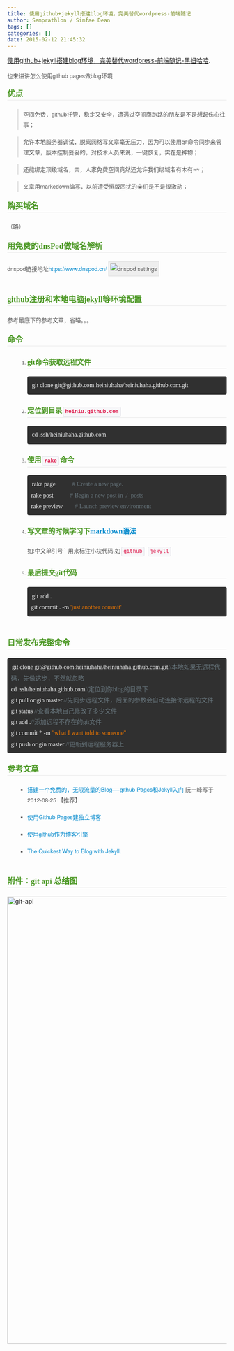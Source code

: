 ```yaml
---
title: 使用github+jekyll搭建blog环境，完美替代wordpress-前端随记
author: Semprathlon / Simfae Dean
tags: []
categories: []
date: 2015-02-12 21:45:32
---
```

<a href="http://www.heiniuhaha.com/lessons/2012/08/09/use-jekyll-build-blog/">使用github+jekyll搭建blog环境，完美替代wordpress-前端随记-黑妞哈哈</a>.
<p style="margin-top: 0.8em; margin-bottom: 0.8em; font-family: 'Helvetica Neue', Helvetica, Arial, sans-serif; font-size: 13px; line-height: 24px; color: #555555;">也来讲讲怎么使用github pages做blog环境</p>

<h2 id="id33" style="margin-top: 0px; margin-bottom: 20px; color: #489620; text-rendering: optimizelegibility; font-size: 18px; line-height: normal; padding: 3px 0px; font-family: 'Times New Roman', Times, serif; border-bottom-width: 1px; border-bottom-style: solid; border-bottom-color: #e8e8e8;">优点</h2>
<blockquote style="padding: 0px 0px 0px 0.8em; margin-bottom: 1em; border-left-width: 4px; border-left-style: solid; border-left-color: #e5e5e5; color: #555555; line-height: 1.8em; font-family: verdana, 'Microsoft Yahei', 'Microsoft Jhenghei', STHeiti, PMingLiU, Simsun; font-size: 13px; font-style: normal;">
<p style="margin-bottom: 15px; font-family: 'Helvetica Neue', Helvetica, Arial, sans-serif; line-height: 24px;">空间免费，github托管，稳定又安全，遭遇过空间商跑路的朋友是不是想起伤心往事；</p>
</blockquote>
<blockquote style="padding: 0px 0px 0px 0.8em; margin-bottom: 1em; border-left-width: 4px; border-left-style: solid; border-left-color: #e5e5e5; color: #555555; line-height: 1.8em; font-family: verdana, 'Microsoft Yahei', 'Microsoft Jhenghei', STHeiti, PMingLiU, Simsun; font-size: 13px; font-style: normal;">
<p style="margin-bottom: 15px; font-family: 'Helvetica Neue', Helvetica, Arial, sans-serif; line-height: 24px;">允许本地服务器调试，脱离网络写文章毫无压力，因为可以使用git命令同步来管理文章，版本控制妥妥的，对技术人员来说，一键恢复，实在是神物；</p>
</blockquote>
<blockquote style="padding: 0px 0px 0px 0.8em; margin-bottom: 1em; border-left-width: 4px; border-left-style: solid; border-left-color: #e5e5e5; color: #555555; line-height: 1.8em; font-family: verdana, 'Microsoft Yahei', 'Microsoft Jhenghei', STHeiti, PMingLiU, Simsun; font-size: 13px; font-style: normal;">
<p style="margin-bottom: 15px; font-family: 'Helvetica Neue', Helvetica, Arial, sans-serif; line-height: 24px;">还能绑定顶级域名，亲，人家免费空间竟然还允许我们绑域名有木有~~；</p>
</blockquote>
<blockquote style="padding: 0px 0px 0px 0.8em; margin-bottom: 1em; border-left-width: 4px; border-left-style: solid; border-left-color: #e5e5e5; color: #555555; line-height: 1.8em; font-family: verdana, 'Microsoft Yahei', 'Microsoft Jhenghei', STHeiti, PMingLiU, Simsun; font-size: 13px; font-style: normal;">
<p style="margin-bottom: 15px; font-family: 'Helvetica Neue', Helvetica, Arial, sans-serif; line-height: 24px;">文章用markedown编写，以前遭受排版困扰的亲们是不是很激动；</p>
</blockquote>
<h2 id="id34" style="margin-top: 0px; margin-bottom: 20px; color: #489620; text-rendering: optimizelegibility; font-size: 18px; line-height: normal; padding: 3px 0px; font-family: 'Times New Roman', Times, serif; border-bottom-width: 1px; border-bottom-style: solid; border-bottom-color: #e8e8e8;">购买域名</h2>
<p style="margin-bottom: 15px; font-family: 'Helvetica Neue', Helvetica, Arial, sans-serif; font-size: 13px; line-height: 24px; color: #555555;">（略）</p>

<h2 id="dnspod" style="margin-top: 0px; margin-bottom: 20px; color: #489620; text-rendering: optimizelegibility; font-size: 18px; line-height: normal; padding: 3px 0px; font-family: 'Times New Roman', Times, serif; border-bottom-width: 1px; border-bottom-style: solid; border-bottom-color: #e8e8e8;">用免费的dnsPod做域名解析</h2>
<p style="margin-bottom: 15px; font-family: 'Helvetica Neue', Helvetica, Arial, sans-serif; font-size: 13px; line-height: 24px; color: #555555;">dnspod链接地址<a style="color: #0088cc; text-decoration: none;" href="https://www.dnspod.cn/" target="_blank">https://www.dnspod.cn/</a> <img style="height: auto; border: 1px solid #dddddd; padding: 4px; margin-bottom: 20px; background-color: #eeeeee;" src="http://www.heiniuhaha.com/assets/themes/twitter/pic/dnspod-setting.png" alt="dnspod settings" /></p>

<h2 id="githubjekyll" style="margin-top: 0px; margin-bottom: 20px; color: #489620; text-rendering: optimizelegibility; font-size: 18px; line-height: normal; padding: 3px 0px; font-family: 'Times New Roman', Times, serif; border-bottom-width: 1px; border-bottom-style: solid; border-bottom-color: #e8e8e8;">github注册和本地电脑jekyll等环境配置</h2>
<p style="margin-bottom: 15px; font-family: 'Helvetica Neue', Helvetica, Arial, sans-serif; font-size: 13px; line-height: 24px; color: #555555;">参考最底下的参考文章，省略。。。</p>

<h2 id="id35" style="margin-top: 0px; margin-bottom: 20px; color: #489620; text-rendering: optimizelegibility; font-size: 18px; line-height: normal; padding: 3px 0px; font-family: 'Times New Roman', Times, serif; border-bottom-width: 1px; border-bottom-style: solid; border-bottom-color: #e8e8e8;">命令</h2>
<ol style="padding-bottom: 15px; margin-top: 0.8em; margin-bottom: 9px; margin-left: 24px; color: #555555; font-family: verdana, 'Microsoft Yahei', 'Microsoft Jhenghei', STHeiti, PMingLiU, Simsun; font-size: 13px; line-height: 18px;">
	<li style="line-height: 1.8; margin-top: 0.5em; margin-bottom: 0.5em; margin-left: 0px; list-style-type: decimal;">
<h3 id="git" style="margin-top: 1.5em; margin-bottom: 18px; color: #489620; text-rendering: optimizelegibility; line-height: 26px; font-size: 16px; padding: 0px; font-family: 'Times New Roman', Times, serif; border-bottom-width: 1px; border-bottom-style: solid; border-bottom-color: #e8e8e8;">git命令获取远程文件</h3>
<pre class="prettyprint" style="padding: 8.5px; font-family: Menlo, Monaco, 'Courier New', monospace; font-size: 12px; color: #333333; border-radius: 4px; margin-top: 0px; margin-bottom: 18px; line-height: 18px; border-width: 0px; border-color: #888888; white-space: pre-wrap; word-break: break-all; word-wrap: break-word; background: #303030;"><code style="padding: 0px; font-family: monaco; font-size: 14px; color: inherit; border-radius: 3px; border: 0px; margin: 0px 2px; line-height: 1.8; background-color: transparent;"><span class="pln" style="color: #f1f2f3;">git clone git@github</span><span class="pun" style="color: #f1f2f3;">.</span><span class="pln" style="color: #f1f2f3;">com</span><span class="pun" style="color: #f1f2f3;">:</span><span class="pln" style="color: #f1f2f3;">heiniuhaha</span><span class="pun" style="color: #f1f2f3;">/</span><span class="pln" style="color: #f1f2f3;">heiniuhaha</span><span class="pun" style="color: #f1f2f3;">.</span><span class="pln" style="color: #f1f2f3;">github</span><span class="pun" style="color: #f1f2f3;">.</span><span class="pln" style="color: #f1f2f3;">com</span><span class="pun" style="color: #f1f2f3;">.</span><span class="pln" style="color: #f1f2f3;">git</span></code></pre>
</li>
	<li style="line-height: 1.8; margin-top: 0.5em; margin-bottom: 0.5em; margin-left: 0px; list-style-type: decimal;">
<h3 id="id36" style="margin-top: 1.5em; margin-bottom: 18px; color: #489620; text-rendering: optimizelegibility; line-height: 26px; font-size: 16px; padding: 0px; font-family: 'Times New Roman', Times, serif; border-bottom-width: 1px; border-bottom-style: solid; border-bottom-color: #e8e8e8;">定位到目录<code style="padding: 3px 4px; font-family: Menlo, Monaco, 'Courier New', monospace; font-size: 12px; color: #dd1144; border-radius: 3px; border: 1px solid #e1e1e8; margin: 0px 2px; background-color: #f7f7f9;">heiniu.github.com</code></h3>
<pre class="prettyprint" style="padding: 8.5px; font-family: Menlo, Monaco, 'Courier New', monospace; font-size: 12px; color: #333333; border-radius: 4px; margin-top: 0px; margin-bottom: 18px; line-height: 18px; border-width: 0px; border-color: #888888; white-space: pre-wrap; word-break: break-all; word-wrap: break-word; background: #303030;"><code style="padding: 0px; font-family: monaco; font-size: 14px; color: inherit; border-radius: 3px; border: 0px; margin: 0px 2px; line-height: 1.8; background-color: transparent;"><span class="pln" style="color: #f1f2f3;">cd </span><span class="pun" style="color: #f1f2f3;">.</span><span class="pln" style="color: #f1f2f3;">ssh</span><span class="pun" style="color: #f1f2f3;">/</span><span class="pln" style="color: #f1f2f3;">heiniuhaha</span><span class="pun" style="color: #f1f2f3;">.</span><span class="pln" style="color: #f1f2f3;">github</span><span class="pun" style="color: #f1f2f3;">.</span><span class="pln" style="color: #f1f2f3;">com</span></code></pre>
</li>
	<li style="line-height: 1.8; margin-top: 0.5em; margin-bottom: 0.5em; margin-left: 0px; list-style-type: decimal;">
<h3 id="id37" style="margin-top: 1.5em; margin-bottom: 18px; color: #489620; text-rendering: optimizelegibility; line-height: 26px; font-size: 16px; padding: 0px; font-family: 'Times New Roman', Times, serif; border-bottom-width: 1px; border-bottom-style: solid; border-bottom-color: #e8e8e8;">使用<code style="padding: 3px 4px; font-family: Menlo, Monaco, 'Courier New', monospace; font-size: 12px; color: #dd1144; border-radius: 3px; border: 1px solid #e1e1e8; margin: 0px 2px; background-color: #f7f7f9;">rake</code>命令</h3>
<pre class="prettyprint" style="padding: 8.5px; font-family: Menlo, Monaco, 'Courier New', monospace; font-size: 12px; color: #333333; border-radius: 4px; margin-top: 0px; margin-bottom: 18px; line-height: 18px; border-width: 0px; border-color: #888888; white-space: pre-wrap; word-break: break-all; word-wrap: break-word; background: #303030;"><code style="padding: 0px; font-family: monaco; font-size: 14px; color: inherit; border-radius: 3px; border: 0px; margin: 0px 2px; line-height: 1.8; background-color: transparent;"><span class="pln" style="color: #f1f2f3;">rake page           </span><span class="com" style="color: #66747b;"># Create a new page.</span><span class="pln" style="color: #f1f2f3;">
rake post           </span><span class="com" style="color: #66747b;"># Begin a new post in ./_posts</span><span class="pln" style="color: #f1f2f3;">
rake preview        </span><span class="com" style="color: #66747b;"># Launch preview environment</span></code></pre>
</li>
	<li style="line-height: 1.8; margin-top: 0.5em; margin-bottom: 0.5em; margin-left: 0px; list-style-type: decimal;">
<h3 id="markdown" style="margin-top: 1.5em; margin-bottom: 18px; color: #489620; text-rendering: optimizelegibility; line-height: 26px; font-size: 16px; padding: 0px; font-family: 'Times New Roman', Times, serif; border-bottom-width: 1px; border-bottom-style: solid; border-bottom-color: #e8e8e8;">写文章的时候学习下<a style="color: #0088cc; text-decoration: none;" href="https://github.com/othree/markdown-syntax-zhtw/blob/master/basics.md" target="_blank">markdown语法</a></h3>
<p style="margin-bottom: 15px; font-family: 'Helvetica Neue', Helvetica, Arial, sans-serif; line-height: 24px;">如:中文单引号 ` 用来标注小块代码,如<code style="padding: 3px 4px; font-family: Menlo, Monaco, 'Courier New', monospace; font-size: 12px; color: #dd1144; border-radius: 3px; border: 1px solid #e1e1e8; margin: 0px 2px; white-space: nowrap; background-color: #f7f7f9;">github</code> <code style="padding: 3px 4px; font-family: Menlo, Monaco, 'Courier New', monospace; font-size: 12px; color: #dd1144; border-radius: 3px; border: 1px solid #e1e1e8; margin: 0px 2px; white-space: nowrap; background-color: #f7f7f9;">jekyll</code></p>
</li>
	<li style="line-height: 1.8; margin-top: 0.5em; margin-bottom: 0.5em; margin-left: 0px; list-style-type: decimal;">
<h3 id="git" style="margin-top: 1.5em; margin-bottom: 18px; color: #489620; text-rendering: optimizelegibility; line-height: 26px; font-size: 16px; padding: 0px; font-family: 'Times New Roman', Times, serif; border-bottom-width: 1px; border-bottom-style: solid; border-bottom-color: #e8e8e8;">最后提交git代码</h3>
<pre class="prettyprint" style="padding: 8.5px; font-family: Menlo, Monaco, 'Courier New', monospace; font-size: 12px; color: #333333; border-radius: 4px; margin-top: 0px; margin-bottom: 18px; line-height: 18px; border-width: 0px; border-color: #888888; white-space: pre-wrap; word-break: break-all; word-wrap: break-word; background: #303030;"><code style="padding: 0px; font-family: monaco; font-size: 14px; color: inherit; border-radius: 3px; border: 0px; margin: 0px 2px; line-height: 1.8; background-color: transparent;"><span class="pln" style="color: #f1f2f3;">git add </span><span class="pun" style="color: #f1f2f3;">.</span><span class="pln" style="color: #f1f2f3;">
git commit </span><span class="pun" style="color: #f1f2f3;">.</span> <span class="pun" style="color: #f1f2f3;">-</span><span class="pln" style="color: #f1f2f3;">m </span><span class="str" style="color: #ec7600;">'just another commit'</span></code></pre>
</li>
</ol>
<h2 id="id38" style="margin-top: 0px; margin-bottom: 20px; color: #489620; text-rendering: optimizelegibility; font-size: 18px; line-height: normal; padding: 3px 0px; font-family: 'Times New Roman', Times, serif; border-bottom-width: 1px; border-bottom-style: solid; border-bottom-color: #e8e8e8;">日常发布完整命令</h2>
<pre class="prettyprint" style="padding: 8.5px; font-family: Menlo, Monaco, 'Courier New', monospace; font-size: 12px; color: #333333; border-radius: 4px; margin-top: 0px; margin-bottom: 18px; line-height: 18px; border-width: 0px; border-color: #888888; white-space: pre-wrap; word-break: break-all; word-wrap: break-word; background: #303030;"><code style="padding: 0px; font-family: monaco; font-size: 14px; color: inherit; border-radius: 3px; border: 0px; margin: 0px 2px; line-height: 1.8; background-color: transparent;"><span class="pln" style="color: #f1f2f3;">git clone git@github</span><span class="pun" style="color: #f1f2f3;">.</span><span class="pln" style="color: #f1f2f3;">com</span><span class="pun" style="color: #f1f2f3;">:</span><span class="pln" style="color: #f1f2f3;">heiniuhaha</span><span class="pun" style="color: #f1f2f3;">/</span><span class="pln" style="color: #f1f2f3;">heiniuhaha</span><span class="pun" style="color: #f1f2f3;">.</span><span class="pln" style="color: #f1f2f3;">github</span><span class="pun" style="color: #f1f2f3;">.</span><span class="pln" style="color: #f1f2f3;">com</span><span class="pun" style="color: #f1f2f3;">.</span><span class="pln" style="color: #f1f2f3;">git</span><span class="com" style="color: #66747b;">//本地如果无远程代码，先做这步，不然就忽略</span><span class="pln" style="color: #f1f2f3;">
cd </span><span class="pun" style="color: #f1f2f3;">.</span><span class="pln" style="color: #f1f2f3;">ssh</span><span class="pun" style="color: #f1f2f3;">/</span><span class="pln" style="color: #f1f2f3;">heiniuhaha</span><span class="pun" style="color: #f1f2f3;">.</span><span class="pln" style="color: #f1f2f3;">github</span><span class="pun" style="color: #f1f2f3;">.</span><span class="pln" style="color: #f1f2f3;">com</span><span class="com" style="color: #66747b;">//定位到你blog的目录下</span><span class="pln" style="color: #f1f2f3;">
git pull origin master </span><span class="com" style="color: #66747b;">//先同步远程文件，后面的参数会自动连接你远程的文件</span><span class="pln" style="color: #f1f2f3;">
git status </span><span class="com" style="color: #66747b;">//查看本地自己修改了多少文件</span><span class="pln" style="color: #f1f2f3;">
git add </span><span class="pun" style="color: #f1f2f3;">.</span><span class="com" style="color: #66747b;">//添加远程不存在的git文件</span><span class="pln" style="color: #f1f2f3;">
git commit </span><span class="pun" style="color: #f1f2f3;">*</span> <span class="pun" style="color: #f1f2f3;">-</span><span class="pln" style="color: #f1f2f3;">m </span><span class="str" style="color: #ec7600;">"what I want told to someone"</span><span class="pln" style="color: #f1f2f3;">
git push origin master </span><span class="com" style="color: #66747b;">//更新到远程服务器上</span></code></pre>
<h2 id="id39" style="margin-top: 0px; margin-bottom: 20px; color: #489620; text-rendering: optimizelegibility; font-size: 18px; line-height: normal; padding: 3px 0px; font-family: 'Times New Roman', Times, serif; border-bottom-width: 1px; border-bottom-style: solid; border-bottom-color: #e8e8e8;">参考文章</h2>
<ul style="padding-bottom: 15px; margin-top: 0.8em; margin-bottom: 9px; margin-left: 24px; color: #555555; font-family: verdana, 'Microsoft Yahei', 'Microsoft Jhenghei', STHeiti, PMingLiU, Simsun; font-size: 13px; line-height: 18px;">
	<li style="line-height: 1.8; margin-top: 0.5em; margin-bottom: 0.5em; margin-left: 0px; list-style-type: square;">
<p style="margin-bottom: 15px; font-family: 'Helvetica Neue', Helvetica, Arial, sans-serif; line-height: 24px;"><a style="color: #0088cc; text-decoration: none;" href="http://www.ruanyifeng.com/blog/2012/08/blogging_with_jekyll.html" target="_blank">搭建一个免费的，无限流量的Blog—-github Pages和Jekyll入门</a> 阮一峰写于2012-08-25 【推荐】</p>
</li>
	<li style="line-height: 1.8; margin-top: 0.5em; margin-bottom: 0.5em; margin-left: 0px; list-style-type: square;">
<p style="margin-bottom: 15px; font-family: 'Helvetica Neue', Helvetica, Arial, sans-serif; line-height: 24px;"><a style="color: #0088cc; text-decoration: none;" href="http://beiyuu.com/github-pages/" target="_blank">使用Github Pages建独立博客</a></p>
</li>
	<li style="line-height: 1.8; margin-top: 0.5em; margin-bottom: 0.5em; margin-left: 0px; list-style-type: square;">
<p style="margin-bottom: 15px; font-family: 'Helvetica Neue', Helvetica, Arial, sans-serif; line-height: 24px;"><a style="color: #0088cc; text-decoration: none;" href="http://blog.leezhong.com/tech/2010/08/25/make-github-as-blog-engine.html" target="_blank">使用github作为博客引擎</a></p>
</li>
	<li style="line-height: 1.8; margin-top: 0.5em; margin-bottom: 0.5em; margin-left: 0px; list-style-type: square;">
<p style="margin-bottom: 15px; font-family: 'Helvetica Neue', Helvetica, Arial, sans-serif; line-height: 24px;"><a style="color: #0088cc; text-decoration: none;" href="http://jekyllbootstrap.com/" target="_blank">The Quickest Way to Blog with Jekyll.</a></p>
</li>
</ul>
<h2 id="git_api_" style="margin-top: 0px; margin-bottom: 20px; color: #489620; text-rendering: optimizelegibility; font-size: 18px; line-height: normal; padding: 3px 0px; font-family: 'Times New Roman', Times, serif; border-bottom-width: 1px; border-bottom-style: solid; border-bottom-color: #e8e8e8;">附件：git api 总结图</h2>
<a href="http://www.heiniuhaha.com/assets/themes/twitter/pic/git-api.png"><img class="alignnone size-large wp-image-65" src="http://semprathlon.net/blog/blog/uploads/2015/02/git-api-570x1024.png" alt="git-api" width="570" height="1024" /></a>
